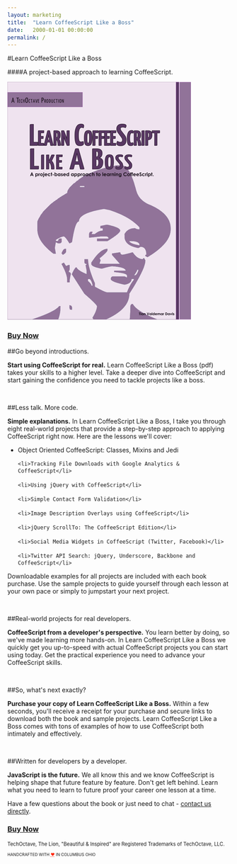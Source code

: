 ```yaml
---
layout: marketing
title:  "Learn CoffeeScript Like a Boss"
date:   2000-01-01 00:00:00
permalink: /
---
```


#Learn CoffeeScript Like a Boss

####A project-based approach to learning CoffeeScript.

<img src="/images/learn-coffee-script-like-a-boss.png" alt="Learn CoffeeScript Like a Boss"/>

<h3 class="buy"><a href="https://sites.fastspring.com/techoctave/instant/coffeescript">Buy Now</a></h3>

##Go beyond introductions.

<strong>Start using CoffeeScript for real.</strong> Learn CoffeeScript Like a Boss (pdf) takes your skills to a higher level. Take a deeper dive into CoffeeScript and start gaining the confidence you need to tackle projects like a boss.

<br/>

##Less talk. More code.

<strong>Simple explanations.</strong> In Learn CoffeeScript Like a Boss, I take you through eight real-world projects that provide a step-by-step approach to applying CoffeeScript right now. Here are the lessons we'll cover:

<ul class="list">
	<li>Object Oriented CoffeeScript: Classes, Mixins and Jedi</li>

	<li>Tracking File Downloads with Google Analytics & CoffeeScript</li>

	<li>Using jQuery with CoffeeScript</li>

	<li>Simple Contact Form Validation</li>

	<li>Image Description Overlays using CoffeeScript</li>

	<li>jQuery ScrollTo: The CoffeeScript Edition</li>

	<li>Social Media Widgets in CoffeeScript (Twitter, Facebook)</li>

	<li>Twitter API Search: jQuery, Underscore, Backbone and CoffeeScript</li>
</ul>

Downloadable examples for all projects are included with each book purchase. Use the sample projects to guide yourself through each lesson at your own pace or simply to jumpstart your next project.

<br/>

##Real-world projects for real developers.

<strong>CoffeeScript from a developer's perspective.</strong> You learn better by doing, so we've made learning more hands-on. In Learn CoffeeScript Like a Boss we quickly get you up-to-speed with actual CoffeeScript projects you can start using today. Get the practical experience you need to advance your CoffeeScript skills.

<br/>

##So, what's next exactly?

<strong>Purchase your copy of Learn CoffeeScript Like a Boss.</strong> Within a few seconds, you'll receive a receipt for your purchase and secure links to download both the book and sample projects. Learn CoffeeScript Like a Boss comes with tons of examples of how to use CoffeeScript both intimately and effectively.

<br/>

##Written for developers by a developer.

<strong>JavaScript is the future.</strong> We all know this and we know CoffeeScript is helping shape that future feature by feature. Don't get left behind. Learn what you need to learn to future proof your career one lesson at a time.

Have a few questions about the book or just need to chat - [contact us directly](mailto:sales@techoctave.com).


<h3 class="buy"><a href="https://sites.fastspring.com/techoctave/instant/coffeescript">Buy Now</a></h3>


<footer>
    <p style="font-size: 80%;">TechOctave, The Lion, "Beautiful & Inspired" are Registered Trademarks of TechOctave, LLC.</p>
    <p style="font-size: 65%;">HANDCRAFTED WITH <abbr style="color: #FF2400; font-variant: none" title="love">❤</abbr> IN COLUMBUS OHIO</p>
</footer>

